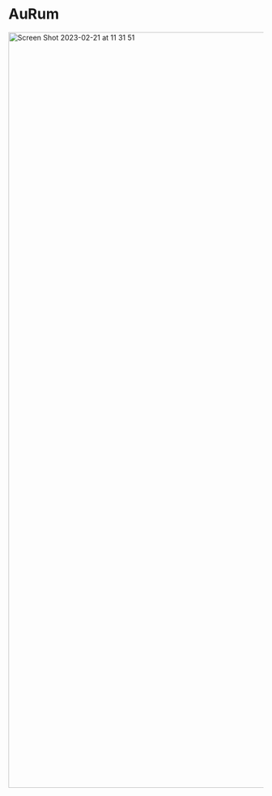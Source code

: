 # AuRum
<img width="1493" alt="Screen Shot 2023-02-21 at 11 31 51" src="https://user-images.githubusercontent.com/82292818/220440902-ffb2b443-dd89-4b83-a840-eada63494689.png">
